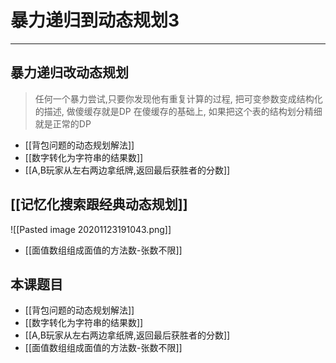 # 暴力递归到动态规划3

---

## 暴力递归改动态规划
>任何一个暴力尝试,只要你发现他有重复计算的过程, 
把可变参数变成结构化的描述, 做傻缓存就是DP
在傻缓存的基础上, 如果把这个表的结构划分精细就是正常的DP


- [[背包问题的动态规划解法]]
- [[数字转化为字符串的结果数]]
- [[A,B玩家从左右两边拿纸牌,返回最后获胜者的分数]]


## [[记忆化搜索跟经典动态规划]]
![[Pasted image 20201123191043.png]]

- [[面值数组组成面值的方法数-张数不限]]


## 本课题目


- [[背包问题的动态规划解法]]
- [[数字转化为字符串的结果数]]
- [[A,B玩家从左右两边拿纸牌,返回最后获胜者的分数]]
- [[面值数组组成面值的方法数-张数不限]]

